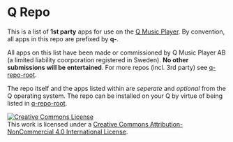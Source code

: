 # Q Repo
This is a list of **1st party** apps for use on the [Q Music Player](https://qmusicplayer.com). By convention, all apps in this repo are prefixed by **q-**.

All apps on this list have been made or commissioned by Q Music Player AB (a limited liability coorporation registered in Sweden). **No other submissions will be entertained**. For more repos (incl. 3rd party) see [q-repo-root](https://github.com/plundell/q-repo-root).

The repo itself and the apps listed within are *seperate* and *optional* from the Q operating system. The repo can be installed on your Q by virtue of being listed in [q-repo-root](https://github.com/plundell/q-repo-root).

<a rel="license" href="http://creativecommons.org/licenses/by-nc/4.0/"><img alt="Creative Commons License" style="border-width:0" src="https://i.creativecommons.org/l/by-nc/4.0/88x31.png" /></a><br />This work is licensed under a <a rel="license" href="http://creativecommons.org/licenses/by-nc/4.0/">Creative Commons Attribution-NonCommercial 4.0 International License</a>.
